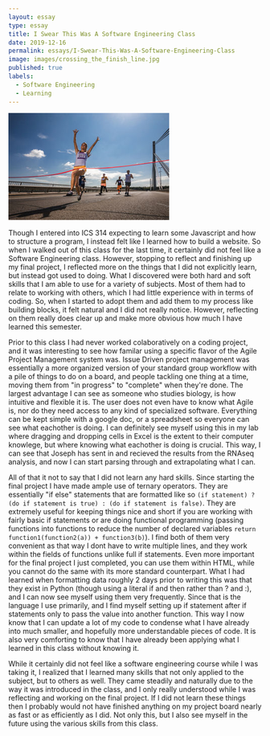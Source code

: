 ```yaml
---
layout: essay
type: essay
title: I Swear This Was A Software Engineering Class
date: 2019-12-16
permalink: essays/I-Swear-This-Was-A-Software-Engineering-Class
image: images/crossing_the_finish_line.jpg
published: true
labels:
  - Software Engineering
  - Learning
---
```

<img class="ui centered image" src="../images/crossing_the_finish_line.jpg">

Though I entered into ICS 314 expecting to learn some Javascript and how to structure a program, I instead felt like I learned how to build a website. So when I walked out of this class for the last time, it certainly did not feel like a Software Engineering class. However, stopping to reflect and finishing up my final project, I reflected more on the things that I did not explicitly learn, but instead got used to doing. What I discovered were both hard and soft skills that I am able to use for a variety of subjects. Most of them had to relate to working with others, which I had little experience with in terms of coding. So, when I started to adopt them and add them to my process like building blocks, it felt natural and I did not really notice. However, reflecting on them really does clear up and make more obvious how much I have learned this semester.

Prior to this class I had never worked colaboratively on a coding project, and it was interesting to see how familar using a specific flavor of the Agile Project Management system was. Issue Driven project management was essentially a more organized version of your standard group workflow with a pile of things to do on a board, and people tackling one thing at a time, moving them from "in progress" to "complete" when they're done. The largest advantage I can see as someone who studies biology, is how intuitive and flexible it is. The user does not even have to know what Agile is, nor do they need access to any kind of specialized software. Everything can be kept simple with a google doc, or a spreadsheet so everyone can see what eachother is doing. I can definitely see myself using this in my lab where dragging and dropping cells in Excel is the extent to their computer knowlege, but where knowing what eachother is doing is crucial. This way, I can see that Joseph has sent in and recieved the results from the RNAseq analysis, and now I can start parsing through and extrapolating what I can.

All of that it not to say that I did not learn any hard skills. Since starting the final project I have made ample use of ternary operators. They are essentially "if else" statements that are formatted like so `(if statement) ? (do if statement is true) : (do if statement is false)`. They are extremely useful for keeping things nice and short if you are working with fairly basic if statements or are doing functional programming (passing functions into functions to reduce the number of declared variables `return function1(function2(a)) + function3(b)`). I find both of them very convenient as that way I dont have to write multiple lines, and they work within the fields of functions unlike full if statements. Even more important for the final project I just completed, you can use them within HTML, while you cannot do the same with its more standard counterpart. What I had learned when formatting data roughly 2 days prior to writing this was that they exist in Python (though using a literal if and then rather than ? and :), and I can now see myself using them very frequently. Since that is the language I use primarily, and I find myself setting up if statement after if statements only to pass the value into another function. This way I now know that I can update a lot of my code to condense what I have already into much smaller, and hopefully more understandable pieces of code. It is also very comforting to know that I have already been applying what I learned in this class without knowing it.

While it certainly did not feel like a software engineering course while I was taking it, I realized that I learned many skills that not only applied to the subject, but to others as well. They came steadily and naturally due to the way it was introduced in the class, and I only really understood while I was reflecting and working on the final project. If I did not learn these things then I probably would not have finished anything on my project board nearly as fast or as efficiently as I did. Not only this, but I also see myself in the future using the various skills from this class.